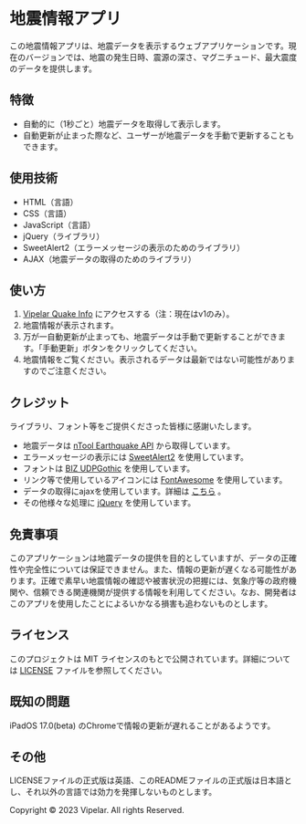 # 地震情報アプリ

この地震情報アプリは、地震データを表示するウェブアプリケーションです。現在のバージョンでは、地震の発生日時、震源の深さ、マグニチュード、最大震度のデータを提供します。

## 特徴

- 自動的に（1秒ごと）地震データを取得して表示します。
- 自動更新が止まった際など、ユーザーが地震データを手動で更新することもできます。

## 使用技術

- HTML（言語）
- CSS（言語）
- JavaScript（言語）
- jQuery（ライブラリ）
- SweetAlert2（エラーメッセージの表示のためのライブラリ）
- AJAX（地震データの取得のためのライブラリ）

## 使い方

1. [Vipelar Quake Info](https://vipelar.github.io/quake-info/) にアクセスする（注：現在はv1のみ）。
2. 地震情報が表示されます。
3. 万が一自動更新が止まっても、地震データは手動で更新することができます。「手動更新」ボタンをクリックしてください。
4. 地震情報をご覧ください。表示されるデータは最新ではない可能性がありますのでご注意ください。

## クレジット

ライブラリ、フォント等をご提供くださった皆様に感謝いたします。
- 地震データは [nTool Earthquake API](https://ntool.online/apidoc/earthquakeapi) から取得しています。
- エラーメッセージの表示には [SweetAlert2](https://sweetalert2.github.io/) を使用しています。
- フォントは [BIZ UDPGothic](https://fonts.google.com/specimen/BIZ%2BUDPGothic) を使用しています。
- リンク等で使用しているアイコンには [FontAwesome](https://fontawesome.com) を使用しています。
- データの取得にajaxを使用しています。詳細は [こちら](https://developer.mozilla.org/ja/docs/Web/Guide/AJAX) 。
- その他様々な処理に [jQuery](https://jquery.com/) を使用しています。

## 免責事項

このアプリケーションは地震データの提供を目的としていますが、データの正確性や完全性については保証できません。また、情報の更新が遅くなる可能性があります。正確で素早い地震情報の確認や被害状況の把握には、気象庁等の政府機関や、信頼できる関連機関が提供する情報を利用してください。なお、開発者はこのアプリを使用したことによるいかなる損害も追わないものとします。

## ライセンス

このプロジェクトは MIT ライセンスのもとで公開されています。詳細については [LICENSE](LICENSE) ファイルを参照してください。

## 既知の問題
iPadOS 17.0(beta) のChromeで情報の更新が遅れることがあるようです。

## その他

LICENSEファイルの正式版は英語、このREADMEファイルの正式版は日本語とし、それ以外の言語では効力を発揮しないものとします。

Copyright &copy; 2023 Vipelar. All rights Reserved.
